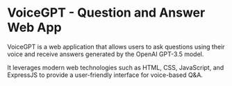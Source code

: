 # VoiceGPT - Question and Answer Web App

VoiceGPT is a web application that allows users to ask questions using their voice and receive answers generated by the OpenAI GPT-3.5 model.

It leverages modern web technologies such as HTML, CSS, JavaScript, and ExpressJS to provide a user-friendly interface for voice-based Q&A.


